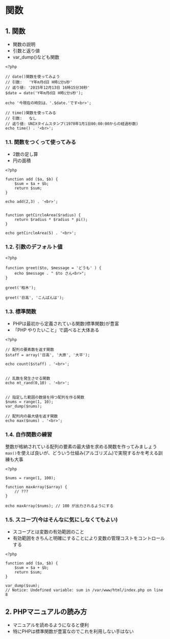 # 関数

## 1. 関数
- 関数の説明
- 引数と返り値
- var_dump()なども関数

```php:function_date.php
<?php
​
// date()関数を使ってみよう
// 引数:   'Y年m月d日 H時i分s秒'
// 返り値: '2015年12月13日 16時15分30秒'
$date = date('Y年m月d日 H時i分s秒');
​
echo '今現在の時刻は、'.$date.'です<br>';

// time()関数を使ってみる
// 引数:   なし
// 返り値: UNIXタイムスタンプ(1970年1月1日00:00:00からの経過秒数)
echo time() . '<br>';
```


### 1.1. 関数をつくって使ってみる
- 2数の足し算
- 円の面積

```php:function_add.php
<?php

function add ($a, $b) {
    $sum = $a + $b;
    return $sum;
}

echo add(2,3) . '<br>';


function getCircleArea($radius) {
    return $radius * $radius * pi();
}

echo getCircleArea(5) . '<br>';
```

### 1.2. 引数のデフォルト値

```php:function_greet.php
<?php

function greet($to, $message = 'どうも' ) {
    echo $message . " $to さん<br>";
}

greet('柏木');

greet('日高', 'こんばんは');
```

### 1.3. 標準関数
- PHPは最初から定義されている関数(標準関数)が豊富
- 「PHP やりたいこと」で調べると大体ある

```php:function_standard.php
<?php

// 配列の要素数を返す関数
$staff = array('日高', '大原', '大平');

echo count($staff) . '<br>';


// 乱数を発生させる関数
echo mt_rand(0,10) . '<br>';


// 指定した範囲の数値を持つ配列を作る関数
$nums = range(1, 10);
var_dump($nums);

// 配列内の最大値を返す関数
echo max($nums) . '<br>';
```

### 1.4. 自作関数の練習
整数が格納されている配列の要素の最大値を求める関数を作ってみましょう
`max()`を使えば良いが、どういう仕組み(アルゴリズム)で実現するかを考える訓練も大事

```php:max_array.php
<?php

$nums = range(1, 100);

function maxArray($array) {
    // ???
}

echo maxArray($nums); // 100 が出力されるようにする
```


### 1.5. スコープ(今はそんなに気にしなくてもよい)
- スコープとは変数の有効範囲のこと
- 有効範囲をきちんと明確にすることにより変数の管理コストをコントロールする

```php:function_scope.php
<?php

function add ($a, $b) {
    $sum = $a + $b;
    return $sum;
}

var_dump($sum);
// Notice: Undefined variable: sum in /var/www/html/index.php on line 8
```


## 2. PHPマニュアルの読み方
- マニュアルを読めるようになると便利
- 特にPHPは標準関数が豊富なのでこれを利用しない手はない










